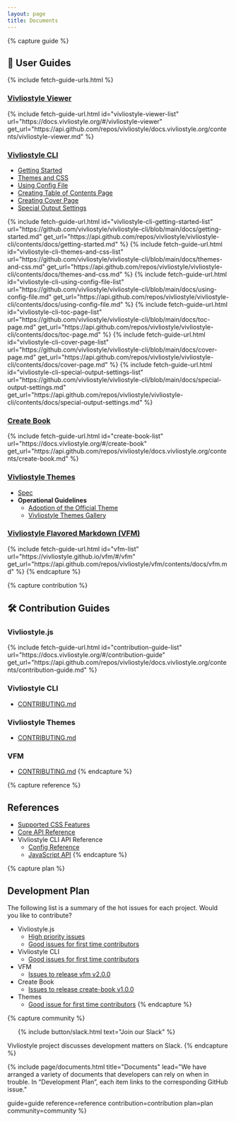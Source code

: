 ```yaml
---
layout: page
title: Documents
---
```



{% capture guide %}
## 📖 User Guides
{% include fetch-guide-urls.html %}

### [Vivliostyle Viewer](https://docs.vivliostyle.org/#/vivliostyle-viewer)
<ul id="vivliostyle-viewer-list"></ul>
{% include fetch-guide-url.html
  id="vivliostyle-viewer-list"
  url="https://docs.vivliostyle.org/#/vivliostyle-viewer"
  get_url="https://api.github.com/repos/vivliostyle/docs.vivliostyle.org/contents/vivliostyle-viewer.md"
%}

### [Vivliostyle CLI](https://github.com/vivliostyle/vivliostyle-cli/blob/main/docs/index.md)
<ul>
  <li>
    <a href="https://github.com/vivliostyle/vivliostyle-cli/blob/main/docs/getting-started.md">Getting Started</a>
    <ul id="vivliostyle-cli-getting-started-list"></ul>
  </li>
  <li>
    <a href="https://github.com/vivliostyle/vivliostyle-cli/blob/main/docs/themes-and-css.md">Themes and CSS</a>
    <ul id="vivliostyle-cli-themes-and-css-list"></ul>
  </li>
  <li>
    <a href="https://github.com/vivliostyle/vivliostyle-cli/blob/main/docs/using-config-file.md">Using Config File</a>
    <ul id="vivliostyle-cli-using-config-file-list"></ul>
  </li>
  <li>
    <a href="https://github.com/vivliostyle/vivliostyle-cli/blob/main/docs/toc-page.md">Creating Table of Contents Page</a>
    <ul id="vivliostyle-cli-toc-page-list"></ul>
  </li>
  <li>
    <a href="https://github.com/vivliostyle/vivliostyle-cli/blob/main/docs/cover-page.md">Creating Cover Page</a>
    <ul id="vivliostyle-cli-cover-page-list"></ul>
  </li>
  <li>
    <a href="https://github.com/vivliostyle/vivliostyle-cli/blob/main/docs/special-output-settings.md">Special Output Settings</a>
    <ul id="vivliostyle-cli-special-output-settings-list"></ul>
  </li>
</ul>
{% include fetch-guide-url.html
  id="vivliostyle-cli-getting-started-list"
  url="https://github.com/vivliostyle/vivliostyle-cli/blob/main/docs/getting-started.md"
  get_url="https://api.github.com/repos/vivliostyle/vivliostyle-cli/contents/docs/getting-started.md"
%}
{% include fetch-guide-url.html
  id="vivliostyle-cli-themes-and-css-list"
  url="https://github.com/vivliostyle/vivliostyle-cli/blob/main/docs/themes-and-css.md"
  get_url="https://api.github.com/repos/vivliostyle/vivliostyle-cli/contents/docs/themes-and-css.md"
%}
{% include fetch-guide-url.html
  id="vivliostyle-cli-using-config-file-list"
  url="https://github.com/vivliostyle/vivliostyle-cli/blob/main/docs/using-config-file.md"
  get_url="https://api.github.com/repos/vivliostyle/vivliostyle-cli/contents/docs/using-config-file.md"
%}
{% include fetch-guide-url.html
  id="vivliostyle-cli-toc-page-list"
  url="https://github.com/vivliostyle/vivliostyle-cli/blob/main/docs/toc-page.md"
  get_url="https://api.github.com/repos/vivliostyle/vivliostyle-cli/contents/docs/toc-page.md"
%}
{% include fetch-guide-url.html
  id="vivliostyle-cli-cover-page-list"
  url="https://github.com/vivliostyle/vivliostyle-cli/blob/main/docs/cover-page.md"
  get_url="https://api.github.com/repos/vivliostyle/vivliostyle-cli/contents/docs/cover-page.md"
%}
{% include fetch-guide-url.html
  id="vivliostyle-cli-special-output-settings-list"
  url="https://github.com/vivliostyle/vivliostyle-cli/blob/main/docs/special-output-settings.md"
  get_url="https://api.github.com/repos/vivliostyle/vivliostyle-cli/contents/docs/special-output-settings.md"
%}

### [Create Book](https://docs.vivliostyle.org/#/create-book)
<ul id="create-book-list"></ul>
{% include fetch-guide-url.html
  id="create-book-list"
  url="https://docs.vivliostyle.org/#/create-book"
  get_url="https://api.github.com/repos/vivliostyle/docs.vivliostyle.org/contents/create-book.md"
%}

### [Vivliostyle Themes](https://github.com/vivliostyle/themes/blob/main/docs/index.md)
<ul>
  <li><a href="https://github.com/vivliostyle/themes/blob/main/docs/spec.md">Spec</a></li>
  <li><strong>Operational Guidelines</strong>
    <ul>
      <li><a href="https://github.com/vivliostyle/themes/blob/main/docs/official.md">Adoption of the Official Theme</a></li>
      <li><a href="https://github.com/vivliostyle/themes/blob/main/docs/gallery.md">Vivliostyle Themes Gallery</a></li>
    </ul>
  </li>
</ul>

### [Vivliostyle Flavored Markdown (VFM)](https://vivliostyle.github.io/vfm/#/vfm)
<ul id="vfm-list"></ul>
{% include fetch-guide-url.html
  id="vfm-list"
  url="https://vivliostyle.github.io/vfm/#/vfm"
  get_url="https://api.github.com/repos/vivliostyle/vfm/contents/docs/vfm.md"
%}
{% endcapture %}


{% capture contribution %}
## 🛠 Contribution Guides

### Vivliostyle.js
<ul id="contribution-guide-list"></ul>
{% include fetch-guide-url.html
  id="contribution-guide-list"
  url="https://docs.vivliostyle.org/#/contribution-guide"
  get_url="https://api.github.com/repos/vivliostyle/docs.vivliostyle.org/contents/contribution-guide.md"
%}

### Vivliostyle CLI
- [CONTRIBUTING.md](https://github.com/vivliostyle/vivliostyle-cli/blob/main/CONTRIBUTING.md)

### Vivliostyle Themes
- [CONTRIBUTING.md](https://github.com/vivliostyle/themes/blob/master/CONTRIBUTING.md)

### VFM
- [CONTRIBUTING.md](https://github.com/vivliostyle/vfm/blob/master/CONTRIBUTING.md)
{% endcapture %}


{% capture reference %}
## References

- [Supported CSS Features](https://docs.vivliostyle.org/#/supported-css-features)
- [Core API Reference](https://docs.vivliostyle.org/#/api)
- Vivliostyle CLI API Reference
  - [Config Reference](https://github.com/vivliostyle/vivliostyle-cli/blob/main/docs/config.md)
  - [JavaScript API](https://github.com/vivliostyle/vivliostyle-cli/blob/main/docs/api-javascript.md)
{% endcapture %}


{% capture plan %}
## Development Plan

The following list is a summary of the hot issues for each project. Would you like to contribute?

- Vivliostyle.js
  - [High priority issues](https://github.com/vivliostyle/vivliostyle.js/issues?q=is%3Aissue+is%3Aopen+label%3AP1)
  - [Good issues for first time contributors](https://github.com/vivliostyle/vivliostyle.js/issues?q=is%3Aissue+is%3Aopen+label%3A%22good+first+issue%22)
- Vivliostyle CLI
  - [Good issues for first time contributors](https://github.com/vivliostyle/vivliostyle-cli/issues?q=is%3Aissue+is%3Aopen+label%3A%22good+first+issue%22)
- VFM
  - [Issues to release vfm v2.0.0](https://github.com/vivliostyle/vfm/milestone/1)
- Create Book
  - [Issues to release create-book v1.0.0](https://github.com/vivliostyle/create-book/milestone/1)
- Themes
  - [Good issue for first time contributors](https://github.com/vivliostyle/themes/issues?q=is%3Aissue+is%3Aopen+label%3A%22good+first+issue%22)
{% endcapture %}


{% capture community %}
<ol class="list--medium">
  {% include button/slack.html text="Join our Slack" %}
</ol>

Vivliostyle project discusses development matters on Slack.
{% endcapture %}


{% include page/documents.html
  title="Documents"
  lead="We have arranged a variety of documents that developers can rely on when in trouble. In “Development Plan”, each item links to the corresponding GitHub issue."

  guide=guide
  reference=reference
  contribution=contribution
  plan=plan
  community=community
%}
